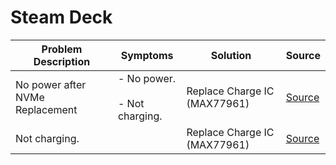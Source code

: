 # Steam Deck

| Problem Description             | Symptoms                           | Solution                     | Source                                         |
| ------------------------------- | ---------------------------------- | ---------------------------- | ---------------------------------------------- |
| No power after NVMe Replacement | - No power.<br><br>- Not charging. | Replace Charge IC (MAX77961) | [Source](https://old.repair.wiki/w/Steam_Deck) |
| Not charging.                   |                                    | Replace Charge IC (MAX77961) | [Source](https://old.repair.wiki/w/Steam_Deck) |
